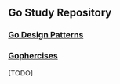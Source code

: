 ## Go Study Repository

### [Go Design Patterns](./book-go-design-patterns/README.md)
### [Gophercises](./gophercises/README.md)


[TODO]